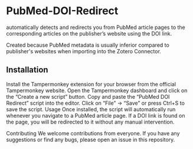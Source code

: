 # PubMed-DOI-Redirect
automatically detects and redirects you from PubMed article pages to the corresponding articles on the publisher’s website using the DOI link. 

Created because PubMed metadata is usually inferior compared to publisher's websites when importing into the Zotero Connector.

## Installation
Install the Tampermonkey extension for your browser from the official Tampermonkey website.
Open the Tampermonkey dashboard and click on the “Create a new script” button.
Copy and paste the “PubMed DOI Redirect” script into the editor.
Click on “File” -> “Save” or press Ctrl+S to save the script.
Usage
Once installed, the script will automatically run whenever you navigate to a PubMed article page. If a DOI link is found on the page, you will be redirected to it without any manual intervention.

Contributing
We welcome contributions from everyone. If you have any suggestions or find any bugs, please open an issue in this repository.

